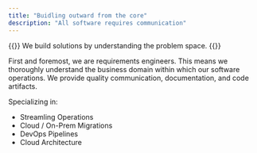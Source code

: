 ```yaml
---
title: "Buidling outward from the core"
description: "All software requires communication"
---
```


{{<lead>}}
We build solutions by understanding the problem space.
{{</lead>}}

First and foremost, we are requirements engineers. This means we thoroughly understand the business domain within which our software operations. We provide quality communication, documentation, and code artifacts.

Specializing in:
- Streamling Operations
- Cloud / On-Prem Migrations
- DevOps Pipelines
- Cloud Architecture

